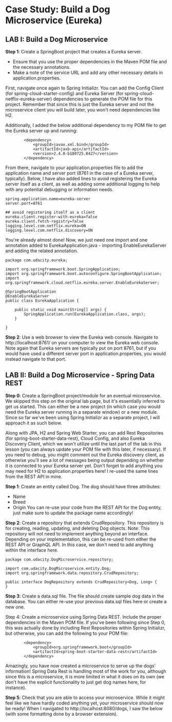 # Case Study: Build a Dog Microservice (Eureka)

## LAB I: Build a Dog Microservice
__Step 1__: Create a SpringBoot project that creates a Eureka server.
* Ensure that you use the proper dependencies in the Maven POM file and the necessary annotations.
* Make a note of the service URL and add any other necessary details in application.properties.

First, navigate once again to Spring Initializr. You can add the Config Client (for spring-cloud-starter-config) and Eureka Server (for spring-cloud-netflix-eureka-server) dependencies to generate the POM file for this project. Remember that since this is just the Eureka server and not the microservice client you will build later, you won't need dependencies like H2.

Additionally, I added the below additional dependency to my POM file to get the Eureka server up and running:
```
		<dependency>
			<groupId>javax.xml.bind</groupId>
			<artifactId>jaxb-api</artifactId>
			<version>2.4.0-b180725.0427</version>
		</dependency>
```
From there, navigate to your application.properties file to add the application name and server port (8761 in the case of a Eureka server, typically). Below, I have also added lines to avoid registering the Eureka server itself as a client, as well as adding some additional logging to help with any potential debugging or information needs.

```
spring.application.name=eureka-server
server.port=8761

## avoid registering itself as a client
eureka.client.register-with-eureka=false
eureka.client.fetch-registry=false
logging.level.com.netflix.eureka=ON
logging.level.com.netflix.discovery=ON
```
You're already almost done! Now, we just need one import and one annotation added to EurekaApplication.java - importing EnableEurekaServer and adding the related annotation.

```
package com.udacity.eureka;

import org.springframework.boot.SpringApplication;
import org.springframework.boot.autoconfigure.SpringBootApplication;
import org.springframework.cloud.netflix.eureka.server.EnableEurekaServer;

@SpringBootApplication
@EnableEurekaServer
public class EurekaApplication {

	public static void main(String[] args) {
		SpringApplication.run(EurekaApplication.class, args);
	}

}
```
__Step 2__: Use a web browser to view the Eureka web console.
Navigate to http://localhost:8761/ on your computer to view the Eureka web console. Note again that Eureka servers are typically put on port 8761, but if you would have used a different server port in application.properties, you would instead navigate to that port.

## LAB II: Build a Dog Microservice - Spring Data REST
__Step 0__: Create a SpringBoot project/module for an eventual microservice.
We skipped this step on the original lab page, but it's essentially inferred to get us started. This can either be a new project (in which case you would need the Eureka server running in a separate window) or a new module. Since so far we've been using Spring Initializr as a separate project, I will approach it as such below.

Along with JPA, H2 and Spring Web Starter, you can add Rest Repositories (for spring-boot-starter-data-rest), Cloud Config, and also Eureka Discovery Client, which we won't utilize until the last part of the lab in this lesson (you can always update your POM file with this later, if necessary). If you need to debug, you might comment out the Eureka discovery client, as otherwise you'll see a lot of messages being output depending on whether it is connected to your Eureka server yet.
Don't forget to add anything you may need for H2 to application.properties here! I re-used the same lines from the REST API in mine.

__Step 1__: Create an entity called Dog.
The dog should have three attributes:
* Name
* Breed
* Origin
You can re-use your code from the REST API for the Dog entity, just make sure to update the package name accordingly!

__Step 2__: Create a repository that extends CrudRepository.
This repository is for creating, reading, updating, and deleting Dog objects.
Note: This repository will not need to implement anything beyond an interface.
Depending on your implementation, this can be re-used from either the REST API or GraphQL API. In this case, we don't need to add anything within the interface here.
```
package com.udacity.DogMicroservice.repository;

import com.udacity.DogMicroservice.entity.Dog;
import org.springframework.data.repository.CrudRepository;

public interface DogRepository extends CrudRepository<Dog, Long> {
}
```

__Step 3__: Create a data.sql file.
The file should create sample dog data in the database.
You can either re-use your previous data.sql files here or create a new one.

Step 4: Create a microservice using Spring Data REST.
Include the proper dependencies in the Maven POM file.
If you've been following since Step 0, this was actually done by including Rest Repositories within Spring Initializr, but otherwise, you can add the following to your POM file:
```
		<dependency>
			<groupId>org.springframework.boot</groupId>
			<artifactId>spring-boot-starter-data-rest</artifactId>
		</dependency>
```
Amazingly, you have now created a microservice to serve up the dogs' information! Spring Data Rest is handling most of the work for you, although since this is a microservice, it is more limited in what it does on its own (we don't have the explicit functionality to just get dog names here, for instance).

__Step 5__: Check that you are able to access your microservice.
While it might feel like we have hardly coded anything yet, your microservice should now be ready! When I navigated to http://localhost:8080/dogs, I saw the below (with some formatting done by a browser extension).
